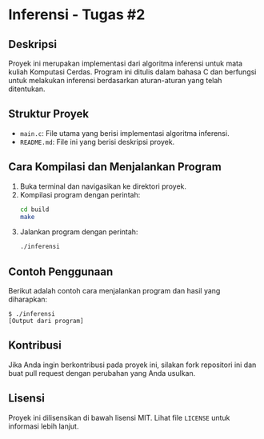 # Inferensi - Tugas #2

## Deskripsi

Proyek ini merupakan implementasi dari algoritma inferensi untuk mata kuliah Komputasi Cerdas. Program ini ditulis dalam bahasa C dan berfungsi untuk melakukan inferensi berdasarkan aturan-aturan yang telah ditentukan.

## Struktur Proyek

- `main.c`: File utama yang berisi implementasi algoritma inferensi.
- `README.md`: File ini yang berisi deskripsi proyek.

## Cara Kompilasi dan Menjalankan Program

1. Buka terminal dan navigasikan ke direktori proyek.
2. Kompilasi program dengan perintah:
   ```sh
   cd build
   make
   ```
3. Jalankan program dengan perintah:
   ```sh
   ./inferensi
   ```

## Contoh Penggunaan

Berikut adalah contoh cara menjalankan program dan hasil yang diharapkan:

```
$ ./inferensi
[Output dari program]
```

## Kontribusi

Jika Anda ingin berkontribusi pada proyek ini, silakan fork repositori ini dan buat pull request dengan perubahan yang Anda usulkan.

## Lisensi

Proyek ini dilisensikan di bawah lisensi MIT. Lihat file `LICENSE` untuk informasi lebih lanjut.
